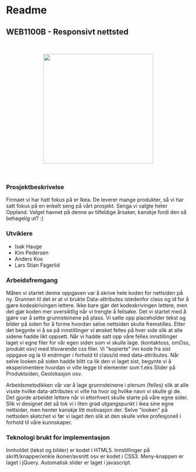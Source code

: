 # Readme
## WEB1100B - Responsivt nettsted

<br>

<p align="center">
    <img src="https://upload.wikimedia.org/wikipedia/commons/thumb/c/c5/Ikea_logo.svg/2000px-Ikea_logo.svg.png" width="300"/>
</p>

<br>

### Prosjektbeskrivelse
Firmaet vi har hatt fokus på er Ikea. De leverer mange produkter, så vi har satt fokus på en enkelt seng på vårt prosjekt.
Senga vi valgte heter Oppland. Valget havnet på denne av tilfeldige årsaker, kanskje fordi den så behagelig ut? :)

### Utviklere
* Isak Hauge
* Kim Pedersen
* Anders Koo
* Lars Stian Fagerlid

### Arbeidsfremgang
Måten vi startet denne oppgaven var å skrive hele koden for nettsiden på ny. Grunnen til det er at vi brukte Data-attributes istedenfor class og id for å gjøre kodeskrivingen lettere. 
Ikke bare gjør det kodeskrivingen lettere, men det gjør koden mer oversiktlig når vi trengte å feilsøke. 
Det vi startet med å gjøre var å sette grunnsteinene på plass. Vi satte opp placeholder tekst og bilder på siden for å forme hvordan selve nettsiden skulle fremstilles. 
Etter det begynte vi å se på innstillinger vi ønsket felles på hver side slik at alle sidene hadde likt oppsett.
Når vi hadde satt opp våre felles innstillinger laget vi egne filer for vår egen siden som vi skulle lage. (kontaktoss, omOss, produkt osv) med tilsvarende css filer.
Vi "kopierte" inn kode fra sist oppgave og la til endringer i forhold til class/id med data-attributes.
Når selve looken på siden hadde blitt ca lik den vi laget sist, begynte vi å eksperimentere hvordan vi ville legge til elementer som f.eks Slider på Produktsiden, Geolokasjon osv.

Arbeidsmetodikken vår var å lage grunnsteinene i plenum (felles) slik at alle visste hvilke data-attributes vi ville ha hvor og hvilke navn vi skulle gi de.
Det gjorde arbeidet lettere når vi etterhvert skulle starte på våre egne sider.
Slik vi designet det så tok vi i liten grad utgangspunkt i ikea sine egne nettsider, men henter kanskje litt motivasjon der.
Selve "looken" på nettsiden sketchet vi før vi laget den slik at den skulle virke profesjonell i forhold til våre kunnskaper.

### Teknologi brukt for implementasjon
Innholdet (tekst og bilder) er kodet i HTML5.
Innstillinger på skrift/knapper/enkle ikoner/avsnitt osv er kodet i CSS3.
Meny-knappen er laget i jQuery.
Automatisk slider er laget i javascript.